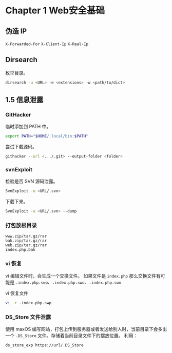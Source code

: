 # Chapter 1 Web安全基础
## 伪造 IP
`X-Forwarded-For` `X-Client-Ip` `X-Real-Ip` 
## Dirsearch
枚举目录。
```sh
dirsearch -u <URL> -e <extensions> -w <path/to/dict>
```
## 1.5 信息泄露
### GitHacker
临时添加到 PATH 中。
```sh
export PATH="$HOME/.local/bin:$PATH"
```
尝试下载源码。
```sh
githacker --url <.../.git> --output-folder <folder>
```
### svnExploit
检验是否 SVN 源码泄露。
```sh
SvnExploit -u <URL/.svn>
```
下载下来。
```sh
SvnExploit -u <URL/.svn> --dump
```
### 打包放根目录
```
www.zip/tar.gz/rar
bak.zip/tar.gz/rar
web.zip/tar.gz/rar
index.php.bak
```
### vi 恢复
vi 编辑文件时，会生成一个交换文件。
如果文件是 `index.php` 那么交换文件有可能是 `.index.php.swp`、`.index.php.swo`、`.index.php.swn`

vi 恢复文件
```sh
vi -r .index.php.swp
```
### DS_Store 文件泄露
使用 maxOS 编写网站，打包上传到服务器或者发送给别人时，当前目录下会多出一个 `.DS_Store` 文件。存储着当前目录文件下的摆放位置。
利用：
```sh
ds_store_exp https://url/.DS_Store
```
